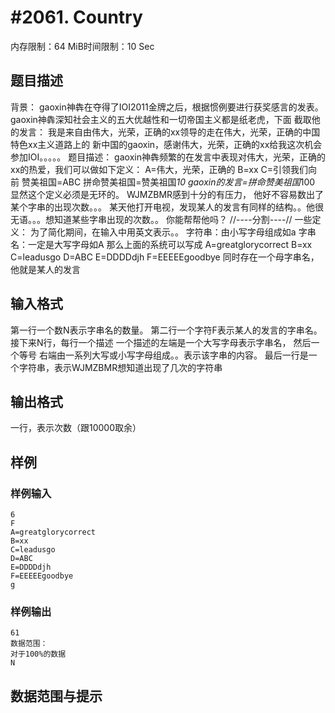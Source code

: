 # #2061. Country

内存限制：64 MiB时间限制：10 Sec

## 题目描述

背景：
gaoxin神犇在夺得了IOI2011金牌之后，根据惯例要进行获奖感言的发表。
gaoxin神犇深知社会主义的五大优越性和一切帝国主义都是纸老虎，下面
截取他的发言：
我是来自由伟大，光荣，正确的xx领导的走在伟大，光荣，正确的中国特色xx主义道路上的
新中国的gaoxin，感谢伟大，光荣，正确的xx给我这次机会参加IOI。。。。。
题目描述：
gaoxin神犇频繁的在发言中表现对伟大，光荣，正确的xx的热爱，我们可以做如下定义：
A=伟大，光荣，正确的
B=xx
C=引领我们向前
赞美祖国=ABC
拼命赞美祖国=赞美祖国*10
gaoxin的发言=拼命赞美祖国*100
显然这个定义必须是无环的。
WJMZBMR感到十分的有压力，
他好不容易数出了某个字串的出现次数。。。
某天他打开电视，发现某人的发言有同样的结构。。他很无语。。。想知道某些字串出现的次数。。
你能帮帮他吗？
//----分割----//
一些定义：
为了简化期间，在输入中用英文表示。。
字符串：由小写字母组成如a
字串名：一定是大写字母如A
那么上面的系统可以写成
A=greatglorycorrect
B=xx
C=leadusgo
D=ABC
E=DDDDdjh
F=EEEEEgoodbye
同时存在一个母字串名，他就是某人的发言

## 输入格式

第一行一个数N表示字串名的数量。
第二行一个字符F表示某人的发言的字串名。
接下来N行，每行一个描述
一个描述的左端是一个大写字母表示字串名，
然后一个等号
右端由一系列大写或小写字母组成。。表示该字串的内容。
最后一行是一个字符串，表示WJMZBMR想知道出现了几次的字符串

## 输出格式

一行，表示次数（跟10000取余）

## 样例

### 样例输入

    
    6
    F
    A=greatglorycorrect
    B=xx
    C=leadusgo
    D=ABC
    E=DDDDdjh
    F=EEEEEgoodbye
    g
    
    

### 样例输出

    
    61
    数据范围：
    对于100%的数据
    N
    

## 数据范围与提示
